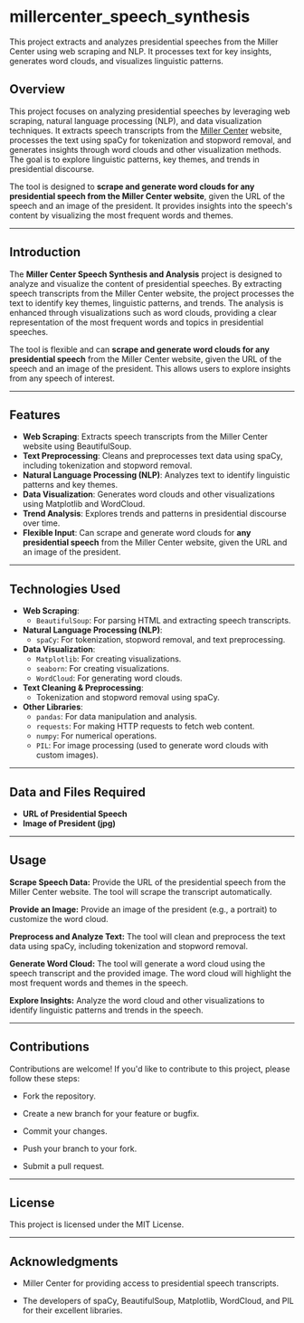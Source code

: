 # millercenter_speech_synthesis
This project extracts and analyzes presidential speeches from the Miller Center using web scraping and NLP. It processes text for key insights, generates word clouds, and visualizes linguistic patterns.

## Overview

This project focuses on analyzing presidential speeches by leveraging web scraping, natural language processing (NLP), and data visualization techniques. It extracts speech transcripts from the [Miller Center](https://millercenter.org/) website, processes the text using spaCy for tokenization and stopword removal, and generates insights through word clouds and other visualization methods. The goal is to explore linguistic patterns, key themes, and trends in presidential discourse.

The tool is designed to **scrape and generate word clouds for any presidential speech from the Miller Center website**, given the URL of the speech and an image of the president. It provides insights into the speech's content by visualizing the most frequent words and themes.

---

## Introduction

The **Miller Center Speech Synthesis and Analysis** project is designed to analyze and visualize the content of presidential speeches. By extracting speech transcripts from the Miller Center website, the project processes the text to identify key themes, linguistic patterns, and trends. The analysis is enhanced through visualizations such as word clouds, providing a clear representation of the most frequent words and topics in presidential speeches.

The tool is flexible and can **scrape and generate word clouds for any presidential speech** from the Miller Center website, given the URL of the speech and an image of the president. This allows users to explore insights from any speech of interest.

---

## Features

- **Web Scraping**: Extracts speech transcripts from the Miller Center website using BeautifulSoup.
- **Text Preprocessing**: Cleans and preprocesses text data using spaCy, including tokenization and stopword removal.
- **Natural Language Processing (NLP)**: Analyzes text to identify linguistic patterns and key themes.
- **Data Visualization**: Generates word clouds and other visualizations using Matplotlib and WordCloud.
- **Trend Analysis**: Explores trends and patterns in presidential discourse over time.
- **Flexible Input**: Can scrape and generate word clouds for **any presidential speech** from the Miller Center website, given the URL and an image of the president.

---

## Technologies Used

- **Web Scraping**: 
  - `BeautifulSoup`: For parsing HTML and extracting speech transcripts.
- **Natural Language Processing (NLP)**:
  - `spaCy`: For tokenization, stopword removal, and text preprocessing.
- **Data Visualization**:
  - `Matplotlib`: For creating visualizations.
  - `seaborn`: For creating visualizations.
  - `WordCloud`: For generating word clouds.
- **Text Cleaning & Preprocessing**:
  - Tokenization and stopword removal using spaCy.
- **Other Libraries**:
  - `pandas`: For data manipulation and analysis.
  - `requests`: For making HTTP requests to fetch web content.
  - `numpy`: For numerical operations.
  - `PIL`: For image processing (used to generate word clouds with custom images).

---

## Data and Files Required
- **URL of Presidential Speech**
- **Image of President (jpg)**

---

## Usage

**Scrape Speech Data:**
Provide the URL of the presidential speech from the Miller Center website. The tool will scrape the transcript automatically.

**Provide an Image:**
Provide an image of the president (e.g., a portrait) to customize the word cloud.

**Preprocess and Analyze Text:**
The tool will clean and preprocess the text data using spaCy, including tokenization and stopword removal.

**Generate Word Cloud:**
The tool will generate a word cloud using the speech transcript and the provided image. The word cloud will highlight the most frequent words and themes in the speech.

**Explore Insights:**
Analyze the word cloud and other visualizations to identify linguistic patterns and trends in the speech.

---

## Contributions
Contributions are welcome! If you'd like to contribute to this project, please follow these steps:

- Fork the repository.

- Create a new branch for your feature or bugfix.

- Commit your changes.

- Push your branch to your fork.

- Submit a pull request.

---

## License
This project is licensed under the MIT License. 

---

## Acknowledgments
- Miller Center for providing access to presidential speech transcripts.

- The developers of spaCy, BeautifulSoup, Matplotlib, WordCloud, and PIL for their excellent libraries.
